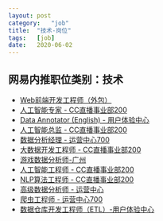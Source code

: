 ```yaml
---
layout:	post
category:	"job"
title:	"技术-岗位"
tags:	[job]
date:	2020-06-02
---
```

## 网易内推职位类别：技术
- [Web前端开发工程师（外包）
](http://mobile.bole.netease.com/bole/boleDetail?id=21533&employeeId=346f03c3cda5f04c&key=all)
- [人工智能专家 - CC直播事业部200](http://mobile.bole.netease.com/bole/boleDetail?id=20697&employeeId=346f03c3cda5f04c&key=all)
- [Data Annotator (English) - 用户体验中心](http://mobile.bole.netease.com/bole/boleDetail?id=21558&employeeId=346f03c3cda5f04c&key=all)
- [人工智能总监 - CC直播事业部200](http://mobile.bole.netease.com/bole/boleDetail?id=20696&employeeId=346f03c3cda5f04c&key=all)
- [数据分析经理 - 运营中心700](http://mobile.bole.netease.com/bole/boleDetail?id=18135&employeeId=346f03c3cda5f04c&key=all)
- [大数据开发工程师 - CC直播事业部200](http://mobile.bole.netease.com/bole/boleDetail?id=20955&employeeId=346f03c3cda5f04c&key=all)
- [游戏数据分析师-广州](http://mobile.bole.netease.com/bole/boleDetail?id=12670&employeeId=346f03c3cda5f04c&key=all)
- [人工智能工程师 - CC直播事业部200](http://mobile.bole.netease.com/bole/boleDetail?id=20693&employeeId=346f03c3cda5f04c&key=all)
- [NLP算法工程师 - CC直播事业部200](http://mobile.bole.netease.com/bole/boleDetail?id=17834&employeeId=346f03c3cda5f04c&key=all)
- [高级数据分析师 - 运营中心](http://mobile.bole.netease.com/bole/boleDetail?id=14893&employeeId=346f03c3cda5f04c&key=all)
- [爬虫工程师 - 运营中心700](http://mobile.bole.netease.com/bole/boleDetail?id=18160&employeeId=346f03c3cda5f04c&key=all)
- [数据仓库开发工程师（ETL）-用户体验中心](http://mobile.bole.netease.com/bole/boleDetail?id=13561&employeeId=346f03c3cda5f04c&key=all)
